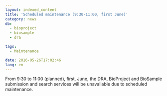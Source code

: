 ```yaml
---
layout: indexed_content
title: 'Scheduled maintenance (9:30-11:00, first June)'
category: news
db:
  - bioproject
  - biosample
  - dra

tags:
  - Maintenance

date: 2016-05-26T17:02:46
lang: en
---
```


From 9:30 to 11:00 (planned), first, June, the DRA, BioProject and BioSample submission and search services will be unavailable due to scheduled maintenance.
